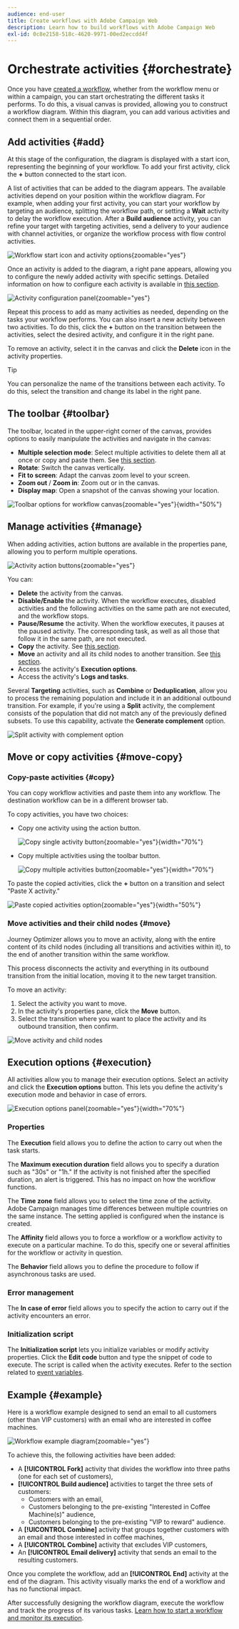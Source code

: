 ```yaml
---
audience: end-user
title: Create workflows with Adobe Campaign Web
description: Learn how to build workflows with Adobe Campaign Web
exl-id: 0c8e2158-518c-4620-9971-00ed2eccdd4f
---
```

# Orchestrate activities {#orchestrate}

Once you have [created a workflow](create-workflow.md), whether from the workflow menu or within a campaign, you can start orchestrating the different tasks it performs. To do this, a visual canvas is provided, allowing you to construct a workflow diagram. Within this diagram, you can add various activities and connect them in a sequential order.

## Add activities {#add}

At this stage of the configuration, the diagram is displayed with a start icon, representing the beginning of your workflow. To add your first activity, click the **+** button connected to the start icon.

A list of activities that can be added to the diagram appears. The available activities depend on your position within the workflow diagram. For example, when adding your first activity, you can start your workflow by targeting an audience, splitting the workflow path, or setting a **Wait** activity to delay the workflow execution. After a **Build audience** activity, you can refine your target with targeting activities, send a delivery to your audience with channel activities, or organize the workflow process with flow control activities.

![Workflow start icon and activity options](assets/workflow-start.png){zoomable="yes"} 

Once an activity is added to the diagram, a right pane appears, allowing you to configure the newly added activity with specific settings. Detailed information on how to configure each activity is available in [this section](activities/about-activities.md).

![Activity configuration panel](assets/workflow-configure-activities.png){zoomable="yes"} 

Repeat this process to add as many activities as needed, depending on the tasks your workflow performs. You can also insert a new activity between two activities. To do this, click the **+** button on the transition between the activities, select the desired activity, and configure it in the right pane.

To remove an activity, select it in the canvas and click the **Delete** icon in the activity properties.

>[!TIP]
>
>You can personalize the name of the transitions between each activity. To do this, select the transition and change its label in the right pane.

## The toolbar {#toolbar}

The toolbar, located in the upper-right corner of the canvas, provides options to easily manipulate the activities and navigate in the canvas:

* **Multiple selection mode**: Select multiple activities to delete them all at once or copy and paste them. See [this section](#copy).
* **Rotate**: Switch the canvas vertically.
* **Fit to screen**: Adapt the canvas zoom level to your screen.
* **Zoom out** / **Zoom in**: Zoom out or in the canvas.
* **Display map**: Open a snapshot of the canvas showing your location.

![Toolbar options for workflow canvas](assets/workflow-toolbar.png){zoomable="yes"}{width="50%"} 

## Manage activities {#manage}

When adding activities, action buttons are available in the properties pane, allowing you to perform multiple operations.

![Activity action buttons](assets/activity-action.png){zoomable="yes"} 

You can:

* **Delete** the activity from the canvas.
* **Disable/Enable** the activity. When the workflow executes, disabled activities and the following activities on the same path are not executed, and the workflow stops.
* **Pause/Resume** the activity. When the workflow executes, it pauses at the paused activity. The corresponding task, as well as all those that follow it in the same path, are not executed.
* **Copy** the activity. See [this section](#copy).
* **Move** an activity and all its child nodes to another transition. See [this section](#move).
* Access the activity's **Execution options**.
* Access the activity's **Logs and tasks**.

Several **Targeting** activities, such as **Combine** or **Deduplication**, allow you to process the remaining population and include it in an additional outbound transition. For example, if you're using a **Split** activity, the complement consists of the population that did not match any of the previously defined subsets. To use this capability, activate the **Generate complement** option.

![Split activity with complement option](assets/workflow-split-complement.png) 

## Move or copy activities {#move-copy}

### Copy-paste activities {#copy}

You can copy workflow activities and paste them into any workflow. The destination workflow can be in a different browser tab.

To copy activities, you have two choices:

* Copy one activity using the action button.

    ![Copy single activity button](assets/workflow-copy.png){zoomable="yes"}{width="70%"} 

* Copy multiple activities using the toolbar button.

    ![Copy multiple activities button](assets/workflow-copy-2.png){zoomable="yes"}{width="70%"} 

To paste the copied activities, click the **+** button on a transition and select "Paste X activity."

![Paste copied activities option](assets/workflow-copy-3.png){zoomable="yes"}{width="50%"} 

### Move activities and their child nodes {#move}

Journey Optimizer allows you to move an activity, along with the entire content of its child nodes (including all transitions and activities within it), to the end of another transition within the same workflow.

This process disconnects the activity and everything in its outbound transition from the initial location, moving it to the new target transition.

To move an activity:

1. Select the activity you want to move.
1. In the activity's properties pane, click the **Move** button.
1. Select the transition where you want to place the activity and its outbound transition, then confirm.

![Move activity and child nodes](assets/activity-move.png) 

## Execution options {#execution}

All activities allow you to manage their execution options. Select an activity and click the **Execution options** button. This lets you define the activity's execution mode and behavior in case of errors.

![Execution options panel](assets/workflow-execution-options.png){zoomable="yes"}{width="70%"}

### Properties

The **Execution** field allows you to define the action to carry out when the task starts.

The **Maximum execution duration** field allows you to specify a duration such as "30s" or "1h." If the activity is not finished after the specified duration, an alert is triggered. This has no impact on how the workflow functions.

The **Time zone** field allows you to select the time zone of the activity. Adobe Campaign manages time differences between multiple countries on the same instance. The setting applied is configured when the instance is created.

The **Affinity** field allows you to force a workflow or a workflow activity to execute on a particular machine. To do this, specify one or several affinities for the workflow or activity in question.

The **Behavior** field allows you to define the procedure to follow if asynchronous tasks are used.

### Error management

The **In case of error** field allows you to specify the action to carry out if the activity encounters an error.

### Initialization script

The **Initialization script** lets you initialize variables or modify activity properties. Click the **Edit code** button and type the snippet of code to execute. The script is called when the activity executes. Refer to the section related to [event variables](../workflows/event-variables.md).

## Example {#example}

Here is a workflow example designed to send an email to all customers (other than VIP customers) with an email who are interested in coffee machines.

![Workflow example diagram](assets/workflow-example.png){zoomable="yes"} 

To achieve this, the following activities have been added:

* A **[!UICONTROL Fork]** activity that divides the workflow into three paths (one for each set of customers),
* **[!UICONTROL Build audience]** activities to target the three sets of customers:
    * Customers with an email,
    * Customers belonging to the pre-existing "Interested in Coffee Machine(s)" audience,
    * Customers belonging to the pre-existing "VIP to reward" audience.
* A **[!UICONTROL Combine]** activity that groups together customers with an email and those interested in coffee machines,
* A **[!UICONTROL Combine]** activity that excludes VIP customers,
* An **[!UICONTROL Email delivery]** activity that sends an email to the resulting customers.

Once you complete the workflow, add an **[!UICONTROL End]** activity at the end of the diagram. This activity visually marks the end of a workflow and has no functional impact.

After successfully designing the workflow diagram, execute the workflow and track the progress of its various tasks. [Learn how to start a workflow and monitor its execution](start-monitor-workflows.md).